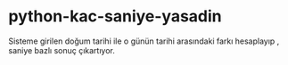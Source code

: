 # python-kac-saniye-yasadin
 Sisteme girilen doğum tarihi ile o günün tarihi arasındaki farkı hesaplayıp , saniye bazlı sonuç çıkartıyor.
